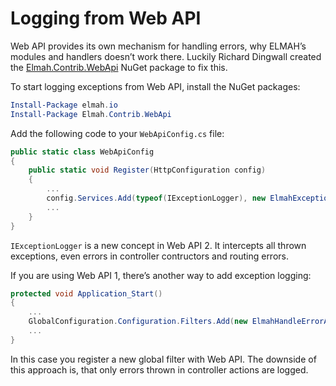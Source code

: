 # Logging from Web API

Web API provides its own mechanism for handling errors, why ELMAH’s modules and handlers doesn’t work there. Luckily Richard Dingwall created the [Elmah.Contrib.WebApi](https://www.nuget.org/packages/Elmah.Contrib.WebApi/) NuGet package to fix this.

To start logging exceptions from Web API, install the NuGet packages:

```powershell
Install-Package elmah.io
Install-Package Elmah.Contrib.WebApi
```

Add the following code to your `WebApiConfig.cs` file:

```csharp
public static class WebApiConfig
{
    public static void Register(HttpConfiguration config)
    {
        ...
        config.Services.Add(typeof(IExceptionLogger), new ElmahExceptionLogger());
        ...
    }
}
```

`IExceptionLogger` is a new concept in Web API 2. It intercepts all thrown exceptions, even errors in controller contructors and routing errors.

If you are using Web API 1, there’s another way to add exception logging:

```csharp
protected void Application_Start()
{
    ...
    GlobalConfiguration.Configuration.Filters.Add(new ElmahHandleErrorApiAttribute());
    ...
}
```

In this case you register a new global filter with Web API. The downside of this approach is, that only errors thrown in controller actions are logged.
